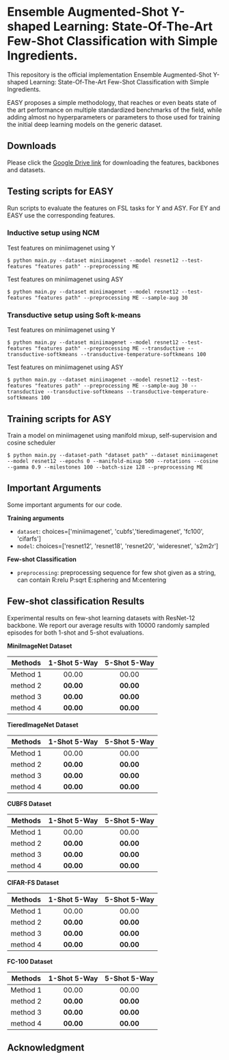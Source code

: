 # Ensemble Augmented-Shot Y-shaped Learning: State-Of-The-Art Few-Shot Classification with Simple Ingredients.
This repository is the official implementation Ensemble Augmented-Shot Y-shaped Learning: State-Of-The-Art Few-Shot Classification with Simple Ingredients.

EASY proposes a simple methodology, that reaches or even beats state of the art performance on multiple standardized benchmarks of the field, while adding almost no hyperparameters or parameters to those used for training the initial deep learning models on the generic dataset.

## Downloads 
Please click the [Google Drive link](https://drive.google.com/drive/folders/1fMeapvuR6Rby0HDHd5L74BEXRyiOF942) for downloading the features, backbones and datasets.

## Testing scripts for EASY
Run scripts to evaluate the features on FSL tasks for Y and ASY. For EY and EASY use the corresponding features.

### Inductive setup using NCM
Test features on miniimagenet using Y

    $ python main.py --dataset miniimagenet --model resnet12 --test-features "features path" --preprocessing ME

Test features on miniimagenet using ASY

    $ python main.py --dataset miniimagenet --model resnet12 --test-features "features path" --preprocessing ME --sample-aug 30

### Transductive setup using Soft k-means
Test features on miniimagenet using Y

    $ python main.py --dataset miniimagenet --model resnet12 --test-features "features path" --preprocessing ME --transductive --transductive-softkmeans --transductive-temperature-softkmeans 100

Test features on miniimagenet using ASY

    $ python main.py --dataset miniimagenet --model resnet12 --test-features "features path" --preprocessing ME --sample-aug 30 --transductive --transductive-softkmeans --transductive-temperature-softkmeans 100

## Training scripts for ASY
Train a model on miniimagenet using manifold mixup, self-supervision and cosine scheduler

    $ python main.py --dataset-path "dataset path" --dataset miniimagenet --model resnet12 --epochs 0 --manifold-mixup 500 --rotations --cosine --gamma 0.9 --milestones 100 --batch-size 128 --preprocessing ME 

## Important Arguments
Some important arguments for our code.

**Training arguments**
- `dataset`: choices=['miniimagenet', 'cubfs','tieredimagenet', 'fc100', 'cifarfs']
- `model`: choices=['resnet12', 'resnet18', 'resnet20', 'wideresnet', 's2m2r']

**Few-shot Classification**
- `preprocessing`: preprocessing sequence for few shot given as a string, can contain R:relu P:sqrt E:sphering and M:centering

## Few-shot classification Results

Experimental results on few-shot learning datasets with ResNet-12 backbone. We report our average results with 10000 randomly sampled episodes for both 1-shot and 5-shot evaluations.

**MiniImageNet Dataset**

|  Methods  | 1-Shot 5-Way | 5-Shot 5-Way |   
|:--------:|:------------:|:------------:|
| Method 1 |     00.00    |     00.00    |
| method 2 |     **00.00**    |     **00.00**    |
| method 3  |     **00.00**    |     **00.00**    | 
| method 4 |     **00.00**    |     **00.00**    | 

**TieredImageNet Dataset**

|  Methods  | 1-Shot 5-Way | 5-Shot 5-Way |   
|:--------:|:------------:|:------------:|
| Method 1 |     00.00    |     00.00    |
| method 2 |     **00.00**    |     **00.00**    |
| method 3  |     **00.00**    |     **00.00**    | 
| method 4 |     **00.00**    |     **00.00**    | 

**CUBFS Dataset**

|  Methods  | 1-Shot 5-Way | 5-Shot 5-Way |   
|:--------:|:------------:|:------------:|
| Method 1 |     00.00    |     00.00    |
| method 2 |     **00.00**    |     **00.00**    |
| method 3  |     **00.00**    |     **00.00**    | 
| method 4 |     **00.00**    |     **00.00**    | 


**CIFAR-FS Dataset**

|  Methods  | 1-Shot 5-Way | 5-Shot 5-Way |   
|:--------:|:------------:|:------------:|
| Method 1 |     00.00    |     00.00    |
| method 2 |     **00.00**    |     **00.00**    |
| method 3  |     **00.00**    |     **00.00**    | 
| method 4 |     **00.00**    |     **00.00**    | 

**FC-100 Dataset**

|  Methods  | 1-Shot 5-Way | 5-Shot 5-Way |   
|:--------:|:------------:|:------------:|
| Method 1 |     00.00    |     00.00    |
| method 2 |     **00.00**    |     **00.00**    |
| method 3  |     **00.00**    |     **00.00**    | 
| method 4 |     **00.00**    |     **00.00**    | 

## Acknowledgment


